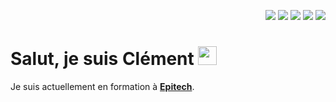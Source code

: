 <p align="right">
  <img src="https://img.shields.io/badge/C-00599C?style=for-the-badge&logo=c&logoColor=white">
  <img src="https://img.shields.io/badge/HTML5-E34F26?style=for-the-badge&logo=html5&logoColor=white">
  <img src="https://img.shields.io/badge/CSS3-1572B6?style=for-the-badge&logo=css3&logoColor=white">
  <img src="https://img.shields.io/badge/Node.js-43853D?style=for-the-badge&logo=node.js&logoColor=white">
  <img src="https://img.shields.io/badge/Docker-2CA5E0?style=for-the-badge&logo=docker&logoColor=white">
</p>

<h1 >Salut, je suis Clément <img src="https://raw.githubusercontent.com/MartinHeinz/MartinHeinz/master/wave.gif" width="30px"></h1>
<p>Je suis actuellement en formation à <b><a href="https://www.epitech.eu">Epitech</a></b>.</p>
